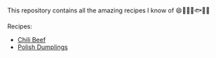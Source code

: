 This repository contains all the amazing recipes I know of :smile::tropical_drink::meat_on_bone::cake::fish::taco::tongue:

Recipes:

- [Chili Beef](chili_beef.md)
- [Polish Dumplings](polish_dumplings.md)